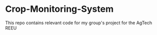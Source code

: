 # Crop-Monitoring-System
This repo contains relevant code for my group's project for the AgTech REEU
